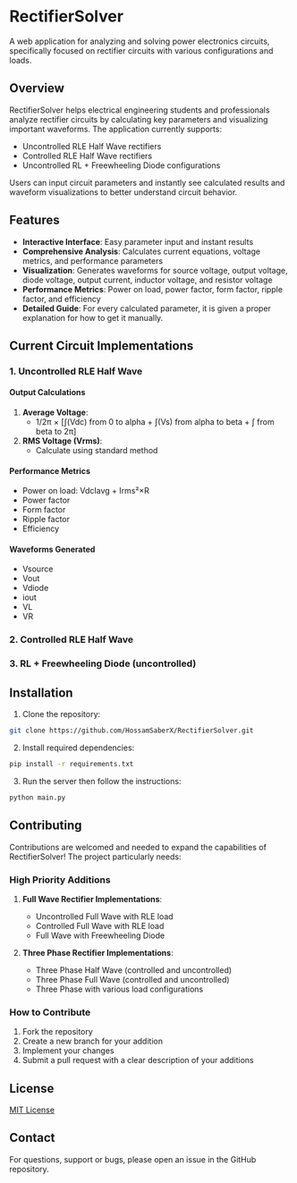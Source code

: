 # RectifierSolver

A web application for analyzing and solving power electronics circuits, specifically focused on rectifier circuits with various configurations and loads.

## Overview

RectifierSolver helps electrical engineering students and professionals analyze rectifier circuits by calculating key parameters and visualizing important waveforms. The application currently supports:

- Uncontrolled RLE Half Wave rectifiers
- Controlled RLE Half Wave rectifiers
- Uncontrolled RL + Freewheeling Diode configurations

Users can input circuit parameters and instantly see calculated results and waveform visualizations to better understand circuit behavior.

## Features

- **Interactive Interface**: Easy parameter input and instant results
- **Comprehensive Analysis**: Calculates current equations, voltage metrics, and performance parameters
- **Visualization**: Generates waveforms for source voltage, output voltage, diode voltage, output current, inductor voltage, and resistor voltage
- **Performance Metrics**: Power on load, power factor, form factor, ripple factor, and efficiency
- **Detailed Guide**: For every calculated parameter, it is given a proper explanation for how to get it manually.

## Current Circuit Implementations

### 1. Uncontrolled RLE Half Wave

#### Output Calculations
1. **Average Voltage**:
   - 1/2π × [∫(Vdc) from 0 to alpha + ∫(Vs) from alpha to beta + ∫ from beta to 2π]
2. **RMS Voltage (Vrms)**:
   - Calculate using standard method

#### Performance Metrics
- Power on load: VdcIavg + Irms²×R
- Power factor
- Form factor
- Ripple factor
- Efficiency

#### Waveforms Generated
- Vsource
- Vout
- Vdiode
- iout
- VL
- VR

### 2. Controlled RLE Half Wave

### 3. RL + Freewheeling Diode (uncontrolled)

## Installation

1. Clone the repository:
```bash
git clone https://github.com/HossamSaberX/RectifierSolver.git
```

2. Install required dependencies:
```bash
pip install -r requirements.txt
```

3. Run the server then follow the instructions:
```bash
python main.py
```

## Contributing

Contributions are welcomed and needed to expand the capabilities of RectifierSolver! 
The project particularly needs:

### High Priority Additions
1. **Full Wave Rectifier Implementations**:
   - Uncontrolled Full Wave with RLE load
   - Controlled Full Wave with RLE load
   - Full Wave with Freewheeling Diode

2. **Three Phase Rectifier Implementations**:
   - Three Phase Half Wave (controlled and uncontrolled)
   - Three Phase Full Wave (controlled and uncontrolled)
   - Three Phase with various load configurations

### How to Contribute
1. Fork the repository
2. Create a new branch for your addition
3. Implement your changes
4. Submit a pull request with a clear description of your additions


## License

[MIT License](LICENSE)

## Contact

For questions, support or bugs, please open an issue in the GitHub repository.